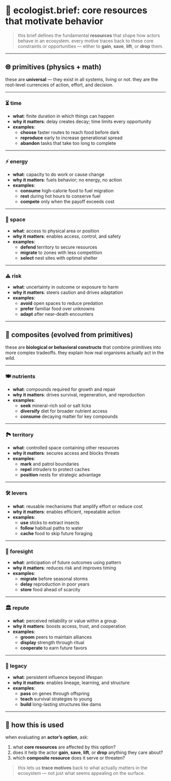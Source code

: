 # 📘 ecologist.brief: core resources that motivate behavior

> this brief defines the fundamental **resources** that shape how actors behave in an ecosystem.
> every motive traces back to these core constraints or opportunities — either to **gain**, **save**, **lift**, or **drop** them.

---

## 🌐 primitives (physics + math)

these are **universal** — they exist in all systems, living or not.
they are the root-level currencies of action, effort, and decision.

---

### ⏳ time
- **what**: finite duration in which things can happen
- **why it matters**: delay creates decay; time limits every opportunity
- **examples**:
  - **choose** faster routes to reach food before dark
  - **reproduce** early to increase generational spread
  - **abandon** tasks that take too long to complete

---

### ⚡ energy
- **what**: capacity to do work or cause change
- **why it matters**: fuels behavior; no energy, no action
- **examples**:
  - **consume** high-calorie food to fuel migration
  - **rest** during hot hours to conserve fuel
  - **compete** only when the payoff exceeds cost

---

### 📍 space
- **what**: access to physical area or position
- **why it matters**: enables access, control, and safety
- **examples**:
  - **defend** territory to secure resources
  - **migrate** to zones with less competition
  - **select** nest sites with optimal shelter

---

### ⚠️ risk
- **what**: uncertainty in outcome or exposure to harm
- **why it matters**: steers caution and drives adaptation
- **examples**:
  - **avoid** open spaces to reduce predation
  - **prefer** familiar food over unknowns
  - **adapt** after near-death encounters

---

## 🧬 composites (evolved from primitives)

these are **biological or behavioral constructs** that combine primitives into more complex tradeoffs.
they explain how real organisms actually act in the wild.

---

### 🍽️ nutrients
- **what**: compounds required for growth and repair
- **why it matters**: drives survival, regeneration, and reproduction
- **examples**:
  - **seek** mineral-rich soil or salt licks
  - **diversify** diet for broader nutrient access
  - **consume** decaying matter for key compounds

---

### 🏞️ territory
- **what**: controlled space containing other resources
- **why it matters**: secures access and blocks threats
- **examples**:
  - **mark** and patrol boundaries
  - **repel** intruders to protect caches
  - **position** nests for strategic advantage

---

### 🛠️ levers
- **what**: reusable mechanisms that amplify effort or reduce cost
- **why it matters**: enables efficient, repeatable action
- **examples**:
  - **use** sticks to extract insects
  - **follow** habitual paths to water
  - **cache** food to skip future foraging

---

### 🧪 foresight
- **what**: anticipation of future outcomes using pattern
- **why it matters**: reduces risk and improves timing
- **examples**:
  - **migrate** before seasonal storms
  - **delay** reproduction in poor years
  - **store** food ahead of scarcity

---

### 🏛️ repute
- **what**: perceived reliability or value within a group
- **why it matters**: boosts access, trust, and cooperation
- **examples**:
  - **groom** peers to maintain alliances
  - **display** strength through ritual
  - **cooperate** to earn future favors

---

### 🧬 legacy
- **what**: persistent influence beyond lifespan
- **why it matters**: enables lineage, learning, and structure
- **examples**:
  - **pass** on genes through offspring
  - **teach** survival strategies to young
  - **build** long-lasting structures like dams

---

## 🎯 how this is used

when evaluating an **actor’s option**, ask:

1. what **core resources** are affected by this option?
2. does it help the actor **gain**, **save**, **lift**, or **drop** anything they care about?
3. which **composite resource** does it serve or threaten?

> this lets us **trace motives** back to what actually matters in the ecosystem — not just what seems appealing on the surface.
